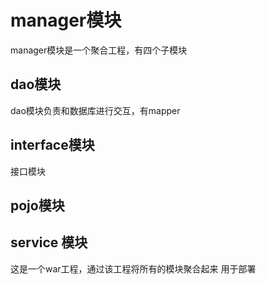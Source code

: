 # manager模块
manager模块是一个聚合工程，有四个子模块
## dao模块
dao模块负责和数据库进行交互，有mapper


## interface模块
接口模块

## pojo模块

## service 模块
这是一个war工程，通过该工程将所有的模块聚合起来
用于部署